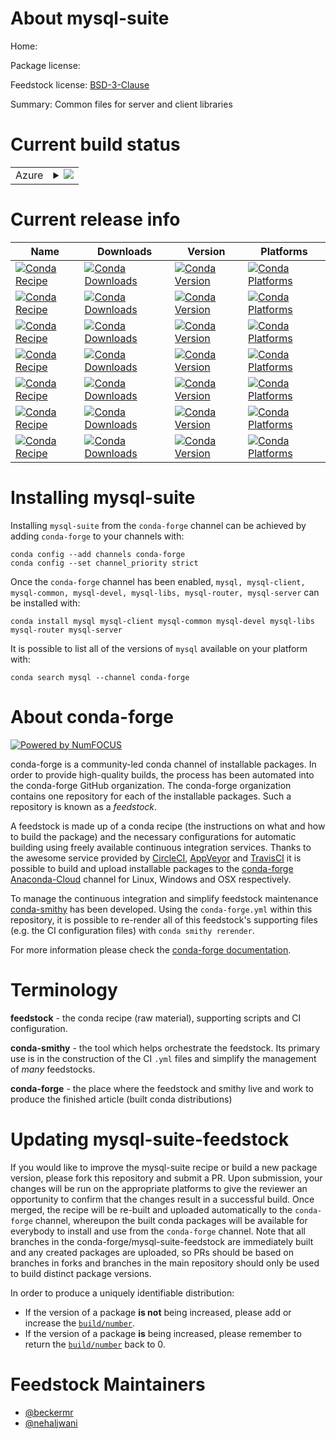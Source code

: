 About mysql-suite
=================

Home: 

Package license: 

Feedstock license: [BSD-3-Clause](https://github.com/conda-forge/mysql-feedstock/blob/master/LICENSE.txt)

Summary: Common files for server and client libraries

Current build status
====================


<table>
    
  <tr>
    <td>Azure</td>
    <td>
      <details>
        <summary>
          <a href="https://dev.azure.com/conda-forge/feedstock-builds/_build/latest?definitionId=659&branchName=master">
            <img src="https://dev.azure.com/conda-forge/feedstock-builds/_apis/build/status/mysql-feedstock?branchName=master">
          </a>
        </summary>
        <table>
          <thead><tr><th>Variant</th><th>Status</th></tr></thead>
          <tbody><tr>
              <td>win_64</td>
              <td>
                <a href="https://dev.azure.com/conda-forge/feedstock-builds/_build/latest?definitionId=659&branchName=master">
                  <img src="https://dev.azure.com/conda-forge/feedstock-builds/_apis/build/status/mysql-feedstock?branchName=master&jobName=win&configuration=win_64_" alt="variant">
                </a>
              </td>
            </tr>
          </tbody>
        </table>
      </details>
    </td>
  </tr>
</table>

Current release info
====================

| Name | Downloads | Version | Platforms |
| --- | --- | --- | --- |
| [![Conda Recipe](https://img.shields.io/badge/recipe-mysql-green.svg)](https://anaconda.org/conda-forge/mysql) | [![Conda Downloads](https://img.shields.io/conda/dn/conda-forge/mysql.svg)](https://anaconda.org/conda-forge/mysql) | [![Conda Version](https://img.shields.io/conda/vn/conda-forge/mysql.svg)](https://anaconda.org/conda-forge/mysql) | [![Conda Platforms](https://img.shields.io/conda/pn/conda-forge/mysql.svg)](https://anaconda.org/conda-forge/mysql) |
| [![Conda Recipe](https://img.shields.io/badge/recipe-mysql--client-green.svg)](https://anaconda.org/conda-forge/mysql-client) | [![Conda Downloads](https://img.shields.io/conda/dn/conda-forge/mysql-client.svg)](https://anaconda.org/conda-forge/mysql-client) | [![Conda Version](https://img.shields.io/conda/vn/conda-forge/mysql-client.svg)](https://anaconda.org/conda-forge/mysql-client) | [![Conda Platforms](https://img.shields.io/conda/pn/conda-forge/mysql-client.svg)](https://anaconda.org/conda-forge/mysql-client) |
| [![Conda Recipe](https://img.shields.io/badge/recipe-mysql--common-green.svg)](https://anaconda.org/conda-forge/mysql-common) | [![Conda Downloads](https://img.shields.io/conda/dn/conda-forge/mysql-common.svg)](https://anaconda.org/conda-forge/mysql-common) | [![Conda Version](https://img.shields.io/conda/vn/conda-forge/mysql-common.svg)](https://anaconda.org/conda-forge/mysql-common) | [![Conda Platforms](https://img.shields.io/conda/pn/conda-forge/mysql-common.svg)](https://anaconda.org/conda-forge/mysql-common) |
| [![Conda Recipe](https://img.shields.io/badge/recipe-mysql--devel-green.svg)](https://anaconda.org/conda-forge/mysql-devel) | [![Conda Downloads](https://img.shields.io/conda/dn/conda-forge/mysql-devel.svg)](https://anaconda.org/conda-forge/mysql-devel) | [![Conda Version](https://img.shields.io/conda/vn/conda-forge/mysql-devel.svg)](https://anaconda.org/conda-forge/mysql-devel) | [![Conda Platforms](https://img.shields.io/conda/pn/conda-forge/mysql-devel.svg)](https://anaconda.org/conda-forge/mysql-devel) |
| [![Conda Recipe](https://img.shields.io/badge/recipe-mysql--libs-green.svg)](https://anaconda.org/conda-forge/mysql-libs) | [![Conda Downloads](https://img.shields.io/conda/dn/conda-forge/mysql-libs.svg)](https://anaconda.org/conda-forge/mysql-libs) | [![Conda Version](https://img.shields.io/conda/vn/conda-forge/mysql-libs.svg)](https://anaconda.org/conda-forge/mysql-libs) | [![Conda Platforms](https://img.shields.io/conda/pn/conda-forge/mysql-libs.svg)](https://anaconda.org/conda-forge/mysql-libs) |
| [![Conda Recipe](https://img.shields.io/badge/recipe-mysql--router-green.svg)](https://anaconda.org/conda-forge/mysql-router) | [![Conda Downloads](https://img.shields.io/conda/dn/conda-forge/mysql-router.svg)](https://anaconda.org/conda-forge/mysql-router) | [![Conda Version](https://img.shields.io/conda/vn/conda-forge/mysql-router.svg)](https://anaconda.org/conda-forge/mysql-router) | [![Conda Platforms](https://img.shields.io/conda/pn/conda-forge/mysql-router.svg)](https://anaconda.org/conda-forge/mysql-router) |
| [![Conda Recipe](https://img.shields.io/badge/recipe-mysql--server-green.svg)](https://anaconda.org/conda-forge/mysql-server) | [![Conda Downloads](https://img.shields.io/conda/dn/conda-forge/mysql-server.svg)](https://anaconda.org/conda-forge/mysql-server) | [![Conda Version](https://img.shields.io/conda/vn/conda-forge/mysql-server.svg)](https://anaconda.org/conda-forge/mysql-server) | [![Conda Platforms](https://img.shields.io/conda/pn/conda-forge/mysql-server.svg)](https://anaconda.org/conda-forge/mysql-server) |

Installing mysql-suite
======================

Installing `mysql-suite` from the `conda-forge` channel can be achieved by adding `conda-forge` to your channels with:

```
conda config --add channels conda-forge
conda config --set channel_priority strict
```

Once the `conda-forge` channel has been enabled, `mysql, mysql-client, mysql-common, mysql-devel, mysql-libs, mysql-router, mysql-server` can be installed with:

```
conda install mysql mysql-client mysql-common mysql-devel mysql-libs mysql-router mysql-server
```

It is possible to list all of the versions of `mysql` available on your platform with:

```
conda search mysql --channel conda-forge
```


About conda-forge
=================

[![Powered by NumFOCUS](https://img.shields.io/badge/powered%20by-NumFOCUS-orange.svg?style=flat&colorA=E1523D&colorB=007D8A)](http://numfocus.org)

conda-forge is a community-led conda channel of installable packages.
In order to provide high-quality builds, the process has been automated into the
conda-forge GitHub organization. The conda-forge organization contains one repository
for each of the installable packages. Such a repository is known as a *feedstock*.

A feedstock is made up of a conda recipe (the instructions on what and how to build
the package) and the necessary configurations for automatic building using freely
available continuous integration services. Thanks to the awesome service provided by
[CircleCI](https://circleci.com/), [AppVeyor](https://www.appveyor.com/)
and [TravisCI](https://travis-ci.com/) it is possible to build and upload installable
packages to the [conda-forge](https://anaconda.org/conda-forge)
[Anaconda-Cloud](https://anaconda.org/) channel for Linux, Windows and OSX respectively.

To manage the continuous integration and simplify feedstock maintenance
[conda-smithy](https://github.com/conda-forge/conda-smithy) has been developed.
Using the ``conda-forge.yml`` within this repository, it is possible to re-render all of
this feedstock's supporting files (e.g. the CI configuration files) with ``conda smithy rerender``.

For more information please check the [conda-forge documentation](https://conda-forge.org/docs/).

Terminology
===========

**feedstock** - the conda recipe (raw material), supporting scripts and CI configuration.

**conda-smithy** - the tool which helps orchestrate the feedstock.
                   Its primary use is in the construction of the CI ``.yml`` files
                   and simplify the management of *many* feedstocks.

**conda-forge** - the place where the feedstock and smithy live and work to
                  produce the finished article (built conda distributions)


Updating mysql-suite-feedstock
==============================

If you would like to improve the mysql-suite recipe or build a new
package version, please fork this repository and submit a PR. Upon submission,
your changes will be run on the appropriate platforms to give the reviewer an
opportunity to confirm that the changes result in a successful build. Once
merged, the recipe will be re-built and uploaded automatically to the
`conda-forge` channel, whereupon the built conda packages will be available for
everybody to install and use from the `conda-forge` channel.
Note that all branches in the conda-forge/mysql-suite-feedstock are
immediately built and any created packages are uploaded, so PRs should be based
on branches in forks and branches in the main repository should only be used to
build distinct package versions.

In order to produce a uniquely identifiable distribution:
 * If the version of a package **is not** being increased, please add or increase
   the [``build/number``](https://docs.conda.io/projects/conda-build/en/latest/resources/define-metadata.html#build-number-and-string).
 * If the version of a package **is** being increased, please remember to return
   the [``build/number``](https://docs.conda.io/projects/conda-build/en/latest/resources/define-metadata.html#build-number-and-string)
   back to 0.

Feedstock Maintainers
=====================

* [@beckermr](https://github.com/beckermr/)
* [@nehaljwani](https://github.com/nehaljwani/)

